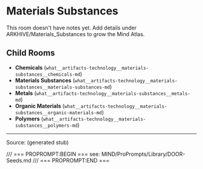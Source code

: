 # Materials Substances

This room doesn't have notes yet. Add details under ARKHIVE/Materials_Substances to grow the Mind Atlas.

## Child Rooms
- **Chemicals** (`what__artifacts-technology__materials-substances__chemicals-md`)
- **Materials Substances** (`what__artifacts-technology__materials-substances__materials-substances-md`)
- **Metals** (`what__artifacts-technology__materials-substances__metals-md`)
- **Organic Materials** (`what__artifacts-technology__materials-substances__organic-materials-md`)
- **Polymers** (`what__artifacts-technology__materials-substances__polymers-md`)

---
Source: (generated stub)

/// === PROPROMPT:BEGIN ===
see: MIND/ProPrompts/Library/DOOR-Seeds.md
/// === PROPROMPT:END ===
